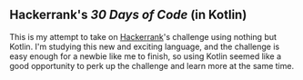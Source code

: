 ## Hackerrank's _30 Days of Code_ (in Kotlin)

This is my attempt to take on [Hackerrank](https://www.hackerrank.com)'s challenge using nothing but Kotlin. I'm studying this new and exciting language, and the challenge is easy enough for a newbie like me to finish, so using Kotlin seemed like a good opportunity to perk up the challenge and learn more at the same time.